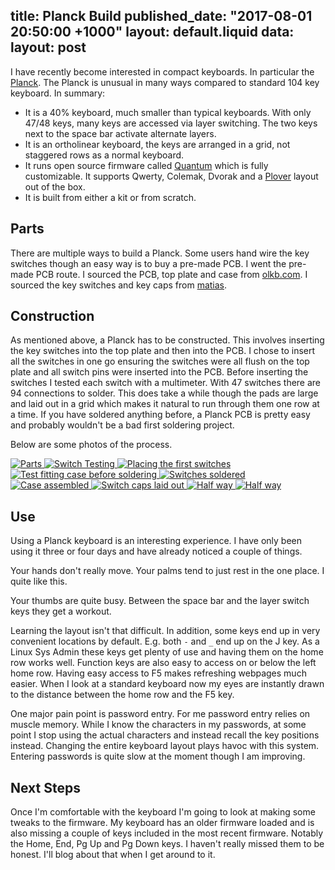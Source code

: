 title: Planck Build
published_date: "2017-08-01 20:50:00 +1000"
layout: default.liquid
data:
  layout: post
---
I have recently become interested in compact keyboards. In particular the
[Planck][0]. The Planck is unusual in many ways compared to standard 104 key
keyboard. In summary:

 * It is a 40% keyboard, much smaller than typical keyboards. With only 47/48
   keys, many keys are accessed via layer switching. The two keys next to the
   space bar activate alternate layers.
 * It is an ortholinear keyboard, the keys are arranged in a grid, not staggered
   rows as a normal keyboard.
 * It runs open source firmware called [Quantum][1] which is fully customizable.
   It supports Qwerty, Colemak, Dvorak and a
   [Plover](http://www.openstenoproject.org) layout out of the box.
 * It is built from either a kit or from scratch.

## Parts

There are multiple ways to build a Planck. Some users hand wire the key switches
though an easy way is to buy a pre-made PCB. I went the pre-made PCB route. I
sourced the PCB, top plate and case from [olkb.com](https://olkb.com). I sourced
the key switches and key caps from [matias](https://matias.store).

## Construction

As mentioned above, a Planck has to be constructed. This involves inserting the
key switches into the top plate and then into the PCB. I chose to insert all the
switches in one go ensuring the switches were all flush on the top plate and all
switch pins were inserted into the PCB. Before inserting the switches I tested
each switch with a multimeter. With 47 switches there are 94 connections to
solder. This does take a while though the pads are large and laid out in a grid
which makes it natural to run through them one row at a time. If you have
soldered anything before, a Planck PCB is pretty easy and probably wouldn't be a
bad first soldering project.

Below are some photos of the process.

<a href="/images/planck_build/00.jpg">
<img class="thumb25" src="/images/planck_build/00.jpg"
    alt="Parts" title="Parts">
</a>
<a href="/images/planck_build/01.jpg">
<img class="thumb25" src="/images/planck_build/01.jpg"
    alt="Switch Testing" title="Switch Testing">
</a>
<a href="/images/planck_build/02.jpg">
<img class="thumb25" src="/images/planck_build/02.jpg"
    alt="Placing the first switches" title="Placing the first switches">
</a>
<a href="/images/planck_build/03.jpg">
<img class="thumb25" src="/images/planck_build/03.jpg"
    alt="Test fitting case before soldering" title="Test fitting case before soldering">
</a>
<a href="/images/planck_build/04.jpg">
<img class="thumb25" src="/images/planck_build/04.jpg"
    alt="Switches soldered" title="Switches soldered">
</a>
<a href="/images/planck_build/05.jpg">
<img class="thumb25" src="/images/planck_build/05.jpg"
    alt="Case assembled" title="Case assembled">
</a>
<a href="/images/planck_build/06.jpg">
<img class="thumb25" src="/images/planck_build/06.jpg"
    alt="Switch caps laid out" title="Switch caps laid out">
</a>
<a href="/images/planck_build/07.jpg">
<img class="thumb25" src="/images/planck_build/07.jpg"
    alt="Half way" title="Half way">
</a>
<a href="/images/planck_build/08.jpg">
<img class="thumb25" src="/images/planck_build/08.jpg"
    alt="Half way" title="Complete">
</a>

## Use

Using a Planck keyboard is an interesting experience. I have only been using it
three or four days and have already noticed a couple of things.

Your hands don't really move. Your palms tend to just rest in the one place.
I quite like this.

Your thumbs are quite busy. Between the space bar and the layer switch keys they
get a workout.

Learning the layout isn't that difficult. In addition, some keys end up in very
convenient locations by default. E.g. both `-` and `_` end up on the J
key. As a Linux Sys Admin these keys get plenty of use and having them on the
home row works well. Function keys are also easy to access on or below the left
home row. Having easy access to F5 makes refreshing webpages much easier. When I
look at a standard keyboard now my eyes are instantly drawn to the distance
between the home row and the F5 key.

One major pain point is password entry. For me password entry relies on muscle
memory. While I know the characters in my passwords, at some point I stop using
the actual characters and instead recall the key positions instead. Changing the
entire keyboard layout plays havoc with this system. Entering passwords is quite
slow at the moment though I am improving.

## Next Steps

Once I'm comfortable with the keyboard I'm going to look at making some tweaks
to the firmware. My keyboard has an older firmware loaded and is also missing a
couple of keys included in the most recent firmware. Notably the Home, End, Pg
Up and Pg Down keys. I haven't really missed them to be honest. I'll blog about
that when I get around to it.

[0]: https://olkb.com/planck
[1]: https://qmk.fm
